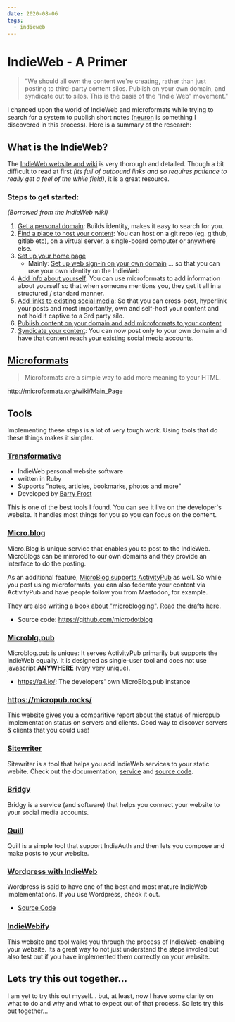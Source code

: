 ```yaml
---
date: 2020-08-06
tags:
  - indieweb
---
```


# IndieWeb - A Primer

> "We should all own the content we're creating, rather than just posting to third-party content silos. Publish on your own domain, and syndicate out to silos. This is the basis of the "Indie Web" movement."

I chanced upon the world of IndieWeb and microformats while trying to search for a system to publish short notes ([neuron](https://neuron.zettel.page/) is something I discovered in this process). Here is a summary of the research:

## What is the IndieWeb?

The [IndieWeb website and wiki](https://indieweb.org/) is very thorough and detailed. Though a bit difficult to read at first *(its full of outbound links and so requires patience to really get a feel of the while field)*, it is a great resource.

### Steps to get started:
*(Borrowed from the IndieWeb wiki)*

1. [Get a personal domain](https://indieweb.org/Getting_Started#Get_a_personal_domain):
	Builds identity, makes it easy to search for you.
2. [Find a place to host your content](https://indieweb.org/Getting_Started#Get_a_place_for_your_content):
  	You can host on a git repo (eg. github, gitlab etc), on a virtual server, a single-board computer or anywhere else.    
3. [Set up your home page](https://indieweb.org/Getting_Started#Set_up_your_home_page)
    - Mainly: [Set up web sign-in on your own domain](https://indieweb.org/How_to_set_up_web_sign-in_on_your_own_domain)  ... so that you can use your own identity on the IndieWeb
4. [Add info about yourself](https://indieweb.org/Getting_Started#Add_info_about_yourself): You can use microformats to add information about yourself so that when someone mentions you, they get it all in a structured / standard manner.
5. [Add links to existing social media](https://indieweb.org/Getting_Started#Add_links_to_existing_social_media): So that you can cross-post, hyperlink your posts and most importantly, own and self-host your content and not hold it captive to a 3rd party silo.
6. [Publish content on your domain and add microformats to your content](https://indieweb.org/Getting_Started#Add_microformats_to_your_content)
7. [Syndicate your content](https://indieweb.org/Getting_Started#Syndicate_Elsewhere): You can now post only to your own domain and have that content reach your existing social media accounts.

## [Microformats](https://microformats.io/)

> Microformats are a simple way to add more meaning to your HTML.

<http://microformats.org/wiki/Main_Page>

## Tools

Implementing these steps is a lot of very tough work. Using tools that do these things makes it simpler.

### [Transformative](https://github.com/barryf/transformative)

- IndieWeb personal website software
- written in Ruby
- Supports "notes, articles, bookmarks, photos and more"
- Developed by [Barry Frost](https://barryfrost.com)

This is one of the best tools I found. You can see it live on the developer's website. It handles most things for you so you can focus on the content.

### [Micro.blog](https://micro.blog/)

Micro.Blog is unique service that enables you to post to the IndieWeb. MicroBlogs can be mirrored to our own domains and they provide an interface to do the posting.

As an additional feature, [MicroBlog supports ActivityPub](https://help.micro.blog/2018/activitypub/) as well. So while you post using microformats, you can also federate your content via ActivityPub and have people follow you from Mastodon, for example.

They are also writing a [book about "microblogging"](https://book.micro.blog/). Read [the drafts here](https://github.com/microdotblog/indie-microblogging).

- Source code: <https://github.com/microdotblog>

### [Microblg.pub](https://docs.microblog.pub/)

Microblog.pub is unique: It serves ActivityPub primarily but supports the IndieWeb equally. It is designed as single-user tool and does not use javascript **ANYWHERE** (very very unique).

- <https://a4.io/>: The developers' own MicroBlog.pub instance

### <https://micropub.rocks/>

This website gives you a comparitive report about the status of micropub implementation status on servers and clients. Good way to discover servers & clients that you could use!

### [Sitewriter](http://sitewriter.net/)

Sitewriter is a tool that helps you add IndieWeb services to your static webite. Check out the documentation, [service](http://sitewriter.net/) and [source code](https://github.com/gerwitz/sitewriter).

### [Bridgy](https://brid.gy/)

Bridgy is a service (and software) that helps you connect your website to your social media accounts.

### [Quill](https://quill.p3k.io/)

Quill is a simple tool that support IndiaAuth and then lets you compose and make posts to your website.

### [Wordpress with IndieWeb](https://wordpress.org/plugins/indieweb/)

Wordpress is said to have one of the best and most mature IndieWeb implementations. If you use Wordpress, check it out.

- [Source Code](https://github.com/indieweb/wordpress-indieweb)

### [IndieWebify](https://indiewebify.me/)

This website and tool walks you through the process of IndieWeb-enabling your website. Its a great way to not just understand the steps involed but also test out if you have implemented them correctly on your website.

## Lets try this out together...

I am yet to try this out myself... but, at least, now I have some clarity on what to do and why and what to expect out of that process. So lets try this out together...
